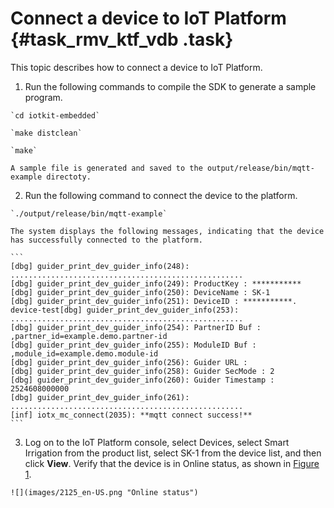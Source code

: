 # Connect a device to IoT Platform {#task_rmv_ktf_vdb .task}

This topic describes how to connect a device to IoT Platform.

1.   Run the following commands to compile the SDK to generate a sample program. 

    `cd iotkit-embedded`

    `make distclean`

    `make`

    A sample file is generated and saved to the output/release/bin/mqtt-example directoty.

2.   Run the following command to connect the device to the platform. 

    `./output/release/bin/mqtt-example`

    The system displays the following messages, indicating that the device has successfully connected to the platform.

    ```
    [dbg] guider_print_dev_guider_info(248): ....................................................
    [dbg] guider_print_dev_guider_info(249): ProductKey : ***********
    [dbg] guider_print_dev_guider_info(250): DeviceName : SK-1
    [dbg] guider_print_dev_guider_info(251): DeviceID : ***********.
    device-test[dbg] guider_print_dev_guider_info(253): ....................................................
    [dbg] guider_print_dev_guider_info(254): PartnerID Buf : ,partner_id=example.demo.partner-id
    [dbg] guider_print_dev_guider_info(255): ModuleID Buf : ,module_id=example.demo.module-id
    [dbg] guider_print_dev_guider_info(256): Guider URL : 
    [dbg] guider_print_dev_guider_info(258): Guider SecMode : 2 
    [dbg] guider_print_dev_guider_info(260): Guider Timestamp : 2524608000000
    [dbg] guider_print_dev_guider_info(261): ....................................................
    [inf] iotx_mc_connect(2035): **mqtt connect success!**
    ```

3.   Log on to the IoT Platform console, select Devices, select Smart Irrigation from the product list, select SK-1 from the device list, and then click **View**. Verify that the device is in Online status, as shown in [Figure 1](#fig_hnk_bz3_vdb). 

    ![](images/2125_en-US.png "Online status")


